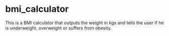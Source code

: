 # bmi_calculator

This is a BMI calculator that outputs the weight in kgs and tells the user
if he is underweight, overweight or suffers from obesity.
